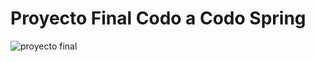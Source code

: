 # Proyecto Final Codo a Codo Spring



![proyecto final](https://github.com/Leangon/agencia-services/assets/116129705/3b4197c4-0102-4886-8505-7e369de29ac1)



